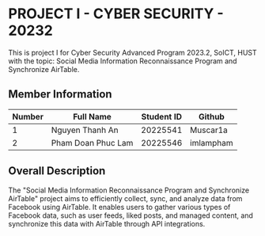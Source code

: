 # PROJECT I - CYBER SECURITY - 20232

This is project I for Cyber Security Advanced Program 2023.2, SoICT, HUST with the topic: Social Media Information Reconnaissance Program and Synchronize AirTable.

## Member Information
| Number    | Full Name          | Student ID | Github        |
|-----------|--------------------|------------|---------------|
| 1         | Nguyen Thanh An    | 20225541   | Muscar1a      |
| 2         | Pham Doan Phuc Lam | 20225546   | imlampham     |


## Overall Description
The "Social Media Information Reconnaissance Program and Synchronize AirTable" project aims to efficiently collect, sync, and analyze data from Facebook using AirTable. It enables users to gather various types of Facebook data, such as user feeds, liked posts, and managed content, and synchronize this data with AirTable through API integrations.
